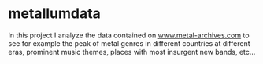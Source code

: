 # metallumdata
In this project I analyze the data contained on www.metal-archives.com to see for example the peak of metal genres in different countries at different eras, prominent music themes, places with most insurgent new bands, etc...  
